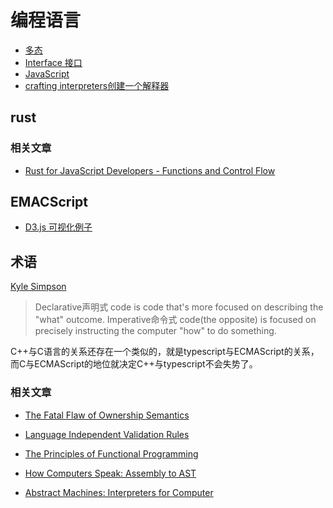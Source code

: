 # 编程语言

- [多态](../articles/polymorphism.md)
- [Interface 接口](../cpl/Interfaces.md)
- [JavaScript](../cpl/JavaScript.md)
- [crafting interpreters创建一个解释器](http://craftinginterpreters.com/contents.html)


## rust

### 相关文章

- [Rust for JavaScript Developers - Functions and Control Flow](http://www.sheshbabu.com/posts/rust-for-javascript-developers-functions-and-control-flow/)

## EMACScript

- [D3.js 可视化例子](https://github.com/d3/d3/wiki/Gallery)


## 术语

[Kyle Simpson](https://github.com/getify/Functional-Light-JS/blob/master/manuscript/ch1.md/#chapter-1-why-functional-programming)
> Declarative声明式 code is code that's more focused on describing the "what" outcome. Imperative命令式 code(the opposite) is focused on precisely instructing the computer "how" to do something.


C++与C语言的关系还存在一个类似的，就是typescript与ECMAScript的关系，而C与ECMAScript的地位就决定C++与typescript不会失势了。

### 相关文章

- [The Fatal Flaw of Ownership Semantics](https://www.gingerbill.org/article/2020/06/21/the-ownership-semantics-flaw/)

- [Language Independent Validation Rules](https://livr-spec.org/)
- [The Principles of Functional Programming](https://www.freecodecamp.org/news/the-principles-of-functional-programming/)
- [How Computers Speak: Assembly to AST](https://unicorn-utterances.com/posts/how-computers-speak/)
- [Abstract Machines: Interpreters for Computer](https://drs.is/post/abstract-machines/)
